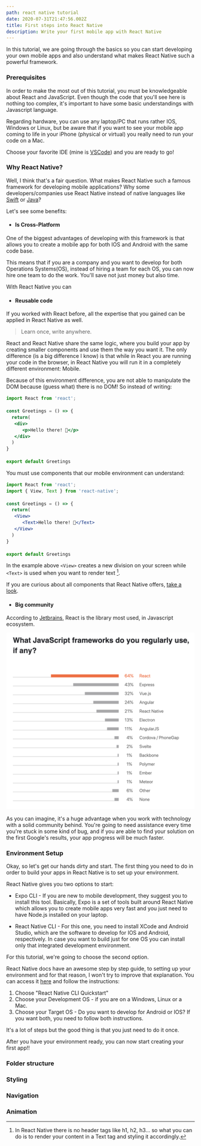 ```yaml
---
path: react native tutorial
date: 2020-07-31T21:47:56.002Z
title: First steps into React Native
description: Write your first mobile app with React Native
---
```

In this tutorial, we are going through the basics so you can start developing your own mobile apps and also understand what makes React Native such a powerful framework.

### Prerequisites 
In order to make the most out of this tutorial, you must be knowledgeable about React and JavaScript. Even though the code that you'll see here is nothing too complex, it's important to have some basic understandings with Javascript language.

Regarding hardware, you can use any laptop/PC that runs rather IOS, Windows or Linux, but be aware that if you want to see your mobile app coming to life in your iPhone (physical or virtual) you really need to run your code on a Mac.

Choose your favorite IDE (mine is [VSCode](https://code.visualstudio.com/)) and you are ready to go!

### Why React Native?
Well, I think that's a fair question. What makes React Native such a famous framework for developing mobile applications? Why some developers/companies use React Native instead of native languages like [Swift](https://developer.apple.com/swift/) or [Java](https://docs.oracle.com/javase/7/docs/technotes/guides/language/)?

Let's see some benefits:
- #### Is Cross-Platform

One of the biggest advantages of developing with this framework is that allows you to create a mobile app for both IOS and Android with the same code base.

This means that if you are a company and you want to develop for both Operations Systems(OS), instead of hiring a team for each OS, you can now hire one team to do the work. You'll save not just money but also time.

With React Native you can 
- #### Reusable code

If you worked with React before, all the expertise that you gained can be applied in React Native as well.

> Learn once, write anywhere.

React and React Native share the same logic, where you build your app by creating smaller components and use them the way you want it. The only difference (is a big difference I know) is that while in React you are running your code in the browser, in React Native you will run it in a completely different environment: Mobile. 

Because of this environment difference, you are not able to manipulate the DOM because (guess what) there is no DOM! So instead of writing:

```jsx
import React from 'react';

const Greetings = () => {
  return(
   <div>
      <p>Hello there! 👋</p>
   </div>
  )
}

export default Greetings
```

You must use components that our mobile environment can understand:

```jsx
import React from 'react';
import { View, Text } from 'react-native';

const Greetings = () => {
  return(
   <View>
      <Text>Hello there! 👋</Text>
   </View>
  )
}

export default Greetings
```

In the example above `<View>` creates a new division on your screen while `<Text>` is used when you want to render text [^1].

[^1]: In React Native there is no header tags like h1, h2, h3... so what you can do is to render your content in a Text tag and styling it accordingly.

If you are curious about all components that  React Native offers, [take a look](https://reactnative.dev/docs/components-and-apis).

 
- #### Big community

According to [Jetbrains](https://www.jetbrains.com/lp/devecosystem-2020/javascript/), React is the library most used, in Javascript ecosystem.

![top frameworks/libraries](top_frameworks.png)

As you can imagine, it's a huge advantage when you work with technology with a solid community behind. You're going to need assistance every time you're stuck in some kind of bug, and if you are able to find your solution on the first Google's results, your app progress will be much faster.

### Environment Setup

Okay, so let's get our hands dirty and start. The first thing you need to do in order to build your apps in React Native is to set up your environment. 

React Native gives you two options to start:
* Expo CLI - If you are new to mobile development, they suggest you to install this tool. Basically, Expo is a set of tools built around React Native which allows you to create mobile apps very fast and you just need to have Node.js installed on your laptop.

* React Native CLI - For this one, you need to install XCode and Android Studio, which are the software to develop for IOS and Android, respectively. In case you want to build just for one OS you can install only that integrated development environment.

For this tutorial, we're going to choose the second option.

React Native docs have an awesome step by step guide, to setting up your environment and for that reason, I won't try to improve that explanation. You can access it [here](https://reactnative.dev/docs/environment-setup) and follow the instructions:

1. Choose "React Native CLI Quickstart"
2. Choose your Development OS - if you are on a Windows, Linux or a Mac.
3. Choose your Target OS - Do you want to develop for Android or IOS? If you want both, you need to follow both instructions.

It's a lot of steps but the good thing is that you just need to do it once.

After you have your environment ready, you can now start creating your first app!!


### Folder structure

### Styling

### Navigation

### Animation


